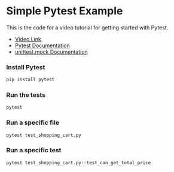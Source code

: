 # Simple Pytest Example

This is the code for a video tutorial for getting started with Pytest.

* [Video Link](https://www.youtube.com/watch?v=YbpKMIUjvK8&ab_channel=pixegami)
* [Pytest Documentation](https://docs.pytest.org/en/6.2.x/getting-started.html#getstarted)
* [unittest.mock Documentation](https://docs.python.org/3/library/unittest.mock.html)

### Install Pytest

```bash
pip install pytest
```

### Run the tests

```bash
pytest
```

### Run a specific file

```bash
pytest test_shopping_cart.py
```

### Run a specific test

```bash
pytest test_shopping_cart.py::test_can_get_total_price
```
